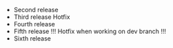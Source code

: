 - Second release
- Third release Hotfix
- Fourth release
- Fifth release !!! Hotfix when working on dev branch !!!
- Sixth release
